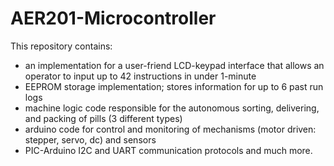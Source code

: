 # AER201-Microcontroller
This repository contains:
- an implementation for a user-friend LCD-keypad interface that allows an operator to input up to 42 instructions in under 1-minute
- EEPROM storage implementation; stores information for up to 6 past run logs
- machine logic code responsible for the autonomous sorting, delivering, and packing of pills (3 different types)
- arduino code for control and monitoring of mechanisms (motor driven: stepper, servo, dc) and sensors
- PIC-Arduino I2C and UART communication protocols
and much more.
